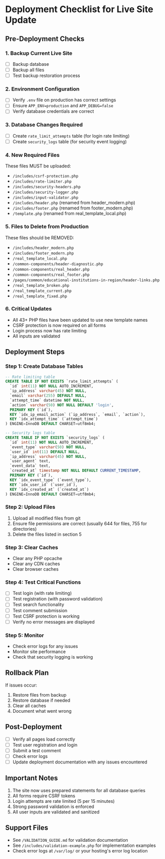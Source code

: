 # Deployment Checklist for Live Site Update

## Pre-Deployment Checks

### 1. Backup Current Live Site
- [ ] Backup database
- [ ] Backup all files
- [ ] Test backup restoration process

### 2. Environment Configuration
- [ ] Verify `.env` file on production has correct settings
- [ ] Ensure `APP_ENV=production` and `APP_DEBUG=false`
- [ ] Verify database credentials are correct

### 3. Database Changes Required
- [ ] Create `rate_limit_attempts` table (for login rate limiting)
- [ ] Create `security_logs` table (for security event logging)

### 4. New Required Files
These files MUST be uploaded:
- `/includes/csrf-protection.php`
- `/includes/rate-limiter.php`
- `/includes/security-headers.php`
- `/includes/security-logger.php`
- `/includes/input-validator.php`
- `/includes/header.php` (renamed from header_modern.php)
- `/includes/footer.php` (renamed from footer_modern.php)
- `/template.php` (renamed from real_template_local.php)

### 5. Files to Delete from Production
These files should be REMOVED:
- `/includes/header_modern.php`
- `/includes/footer_modern.php`
- `/real_template_local.php`
- `/common-components/header-diagnostic.php`
- `/common-components/real_header.php`
- `/common-components/real_footer.php`
- `/pages/common/educational-institutions-in-region/header-links.php`
- `/real_template_broken.php`
- `/real_template_current.php`
- `/real_template_fixed.php`

### 6. Critical Updates
- All 43+ PHP files have been updated to use new template names
- CSRF protection is now required on all forms
- Login process now has rate limiting
- All inputs are validated

## Deployment Steps

### Step 1: Create Database Tables
```sql
-- Rate limiting table
CREATE TABLE IF NOT EXISTS `rate_limit_attempts` (
  `id` int(11) NOT NULL AUTO_INCREMENT,
  `ip_address` varchar(45) NOT NULL,
  `email` varchar(255) DEFAULT NULL,
  `attempt_time` datetime NOT NULL,
  `action` varchar(50) NOT NULL DEFAULT 'login',
  PRIMARY KEY (`id`),
  KEY `idx_ip_email_action` (`ip_address`, `email`, `action`),
  KEY `idx_attempt_time` (`attempt_time`)
) ENGINE=InnoDB DEFAULT CHARSET=utf8mb4;

-- Security logs table
CREATE TABLE IF NOT EXISTS `security_logs` (
  `id` int(11) NOT NULL AUTO_INCREMENT,
  `event_type` varchar(50) NOT NULL,
  `user_id` int(11) DEFAULT NULL,
  `ip_address` varchar(45) NOT NULL,
  `user_agent` text,
  `event_data` text,
  `created_at` timestamp NOT NULL DEFAULT CURRENT_TIMESTAMP,
  PRIMARY KEY (`id`),
  KEY `idx_event_type` (`event_type`),
  KEY `idx_user_id` (`user_id`),
  KEY `idx_created_at` (`created_at`)
) ENGINE=InnoDB DEFAULT CHARSET=utf8mb4;
```

### Step 2: Upload Files
1. Upload all modified files from git
2. Ensure file permissions are correct (usually 644 for files, 755 for directories)
3. Delete the files listed in section 5

### Step 3: Clear Caches
- Clear any PHP opcache
- Clear any CDN caches
- Clear browser caches

### Step 4: Test Critical Functions
- [ ] Test login (with rate limiting)
- [ ] Test registration (with password validation)
- [ ] Test search functionality
- [ ] Test comment submission
- [ ] Test CSRF protection is working
- [ ] Verify no error messages are displayed

### Step 5: Monitor
- Check error logs for any issues
- Monitor site performance
- Check that security logging is working

## Rollback Plan
If issues occur:
1. Restore files from backup
2. Restore database if needed
3. Clear all caches
4. Document what went wrong

## Post-Deployment
- [ ] Verify all pages load correctly
- [ ] Test user registration and login
- [ ] Submit a test comment
- [ ] Check error logs
- [ ] Update deployment documentation with any issues encountered

## Important Notes
1. The site now uses prepared statements for all database queries
2. All forms require CSRF tokens
3. Login attempts are rate limited (5 per 15 minutes)
4. Strong password validation is enforced
5. All user inputs are validated and sanitized

## Support Files
- See `/VALIDATION_GUIDE.md` for validation documentation
- See `/includes/validation-example.php` for implementation examples
- Check error logs at `/var/log/` or your hosting's error log location